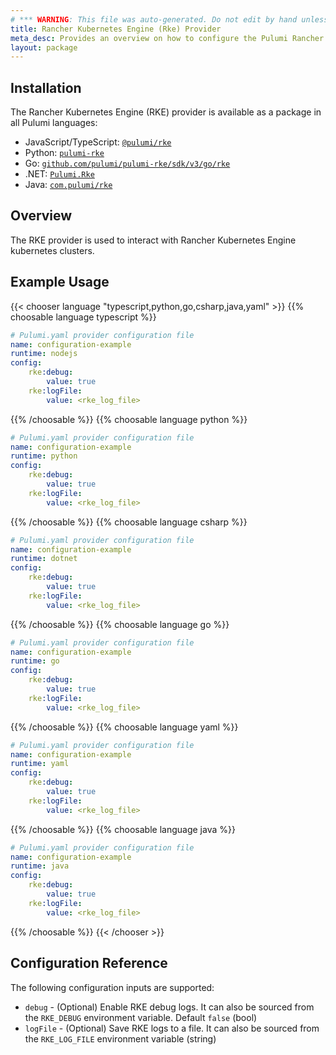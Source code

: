 ```yaml
---
# *** WARNING: This file was auto-generated. Do not edit by hand unless you're certain you know what you are doing! ***
title: Rancher Kubernetes Engine (Rke) Provider
meta_desc: Provides an overview on how to configure the Pulumi Rancher Kubernetes Engine (Rke) provider.
layout: package
---
```

## Installation

The Rancher Kubernetes Engine (RKE) provider is available as a package in all Pulumi languages:

* JavaScript/TypeScript: [`@pulumi/rke`](https://www.npmjs.com/package/@pulumi/rke)
* Python: [`pulumi-rke`](https://pypi.org/project/pulumi-rke/)
* Go: [`github.com/pulumi/pulumi-rke/sdk/v3/go/rke`](https://github.com/pulumi/pulumi-rke)
* .NET: [`Pulumi.Rke`](https://www.nuget.org/packages/Pulumi.Rke)
* Java: [`com.pulumi/rke`](https://central.sonatype.com/artifact/com.pulumi/rke)
## Overview

The RKE provider is used to interact with Rancher Kubernetes Engine kubernetes clusters.
## Example Usage

{{< chooser language "typescript,python,go,csharp,java,yaml" >}}
{{% choosable language typescript %}}
```yaml
# Pulumi.yaml provider configuration file
name: configuration-example
runtime: nodejs
config:
    rke:debug:
        value: true
    rke:logFile:
        value: <rke_log_file>

```

{{% /choosable %}}
{{% choosable language python %}}
```yaml
# Pulumi.yaml provider configuration file
name: configuration-example
runtime: python
config:
    rke:debug:
        value: true
    rke:logFile:
        value: <rke_log_file>

```

{{% /choosable %}}
{{% choosable language csharp %}}
```yaml
# Pulumi.yaml provider configuration file
name: configuration-example
runtime: dotnet
config:
    rke:debug:
        value: true
    rke:logFile:
        value: <rke_log_file>

```

{{% /choosable %}}
{{% choosable language go %}}
```yaml
# Pulumi.yaml provider configuration file
name: configuration-example
runtime: go
config:
    rke:debug:
        value: true
    rke:logFile:
        value: <rke_log_file>

```

{{% /choosable %}}
{{% choosable language yaml %}}
```yaml
# Pulumi.yaml provider configuration file
name: configuration-example
runtime: yaml
config:
    rke:debug:
        value: true
    rke:logFile:
        value: <rke_log_file>

```

{{% /choosable %}}
{{% choosable language java %}}
```yaml
# Pulumi.yaml provider configuration file
name: configuration-example
runtime: java
config:
    rke:debug:
        value: true
    rke:logFile:
        value: <rke_log_file>

```

{{% /choosable %}}
{{< /chooser >}}
## Configuration Reference

The following configuration inputs are supported:

* `debug` - (Optional) Enable RKE debug logs. It can also be sourced from the `RKE_DEBUG` environment variable. Default `false` (bool)
* `logFile` - (Optional) Save RKE logs to a file. It can also be sourced from the `RKE_LOG_FILE` environment variable (string)